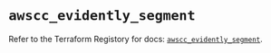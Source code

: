 # `awscc_evidently_segment`

Refer to the Terraform Registory for docs: [`awscc_evidently_segment`](https://registry.terraform.io/providers/hashicorp/awscc/0.70.0/docs/resources/evidently_segment).
